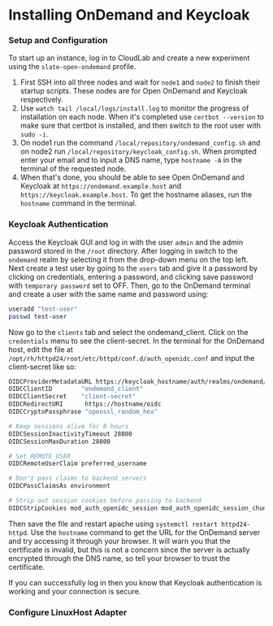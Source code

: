 # Installing OnDemand and Keycloak 

### Setup and Configuration

To start up an instance, log in to CloudLab and create a new experiment using the `slate-open-ondemand` profile.

1. First SSH into all three nodes and wait for `node1` and `node2` to finish their startup scripts. These nodes are for Open OnDemand and Keycloak respectively.
2. Use `watch tail /local/logs/install.log` to monitor the progress of installation on each node. When it's completed use `certbot --version` to make sure that certbot is installed, and then switch to the root user with `sudo -i`.
3. On node1 run the command `/local/repository/ondemand_config.sh` and on node2 run `/local/repository/keycloak_config.sh`. When prompted enter your email and to input a DNS name, type `hostname -A` in the terminal of the requested node.
4.   When that's done, you should be able to see Open OnDemand and Keycloak at `https://ondemand.example.host` and `https://keycloak.example.host`. To get the hostname aliases, run the `hostname` command in the terminal.

### Keycloak Authentication

Access the Keycloak GUI and log in with the user `admin` and the admin password stored in the `/root` directory. After logging in switch to the `ondemand` realm by selecting it from the drop-down menu on the top left. Next create a test user by going to the `users` tab and give it a password by clicking on credentials, entering a password, and clicking save password with `temporary password` set to OFF. Then, go to the OnDemand terminal and create a user with the same name and password using:

```bash
useradd "test-user"
passwd test-user
```

Now go to the `clients` tab and select the ondemand_client. Click on the `credentials` menu to see the client-secret. In the terminal for the OnDemand host, edit the file at `/opt/rh/httpd24/root/etc/httpd/conf.d/auth_openidc.conf` and input the client-secret like so:

```bash
OIDCProviderMetadataURL https://keycloak_hostname/auth/realms/ondemand/.well-known/openid-configuration
OIDCClientID        "ondemand_client"
OIDCClientSecret    "client-secret"
OIDCRedirectURI      https://hostname/oidc
OIDCCryptoPassphrase "openssl_random_hex"

# Keep sessions alive for 8 hours
OIDCSessionInactivityTimeout 28800
OIDCSessionMaxDuration 28800

# Set REMOTE_USER
OIDCRemoteUserClaim preferred_username

# Don't pass claims to backend servers
OIDCPassClaimsAs environment

# Strip out session cookies before passing to backend
OIDCStripCookies mod_auth_openidc_session mod_auth_openidc_session_chunks mod_auth_openidc_session_0 mod_auth_openidc_session_1
```

Then save the file and restart apache using `systemctl restart httpd24-httpd`. Use the `hostname` command to get the URL for the OnDemand server and try accessing it through your browser. It will warn you that the certificate is invalid, but this is not a concern since the server is actually encrypted through the DNS name, so tell your browser to trust the certificate. 

If you can successfully log in then you know that Keycloak authentication is working and your connection is secure.

### Configure LinuxHost Adapter

